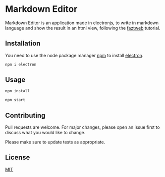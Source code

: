 # Markdown Editor

Markdown Editor is an application made in electronjs, to write in markdown language and show the result in an html view, following the [faztweb](https://www.youtube.com/watch?v=krgaEFmq2Uw) tutorial.

## Installation

You need to use the node package manager [npm](https://www.npmjs.com/get-npm) to install [electron](https://www.electronjs.org/).

```bash
npm i electron
```

## Usage

```bash
npm install

npm start

```

## Contributing
Pull requests are welcome. For major changes, please open an issue first to discuss what you would like to change.

Please make sure to update tests as appropriate.

## License
[MIT](https://choosealicense.com/licenses/mit/)